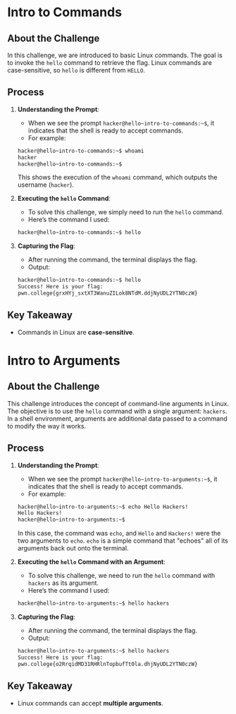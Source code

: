 # Intro to Commands

## About the Challenge
In this challenge, we are introduced to basic Linux commands. The goal is to invoke the `hello` command to retrieve the flag. Linux commands are case-sensitive, so `hello` is different from `HELLO`.

## Process
1. **Understanding the Prompt**:
    - When we see the prompt `hacker@hello~intro-to-commands:~$`, it indicates that the shell is ready to accept commands.
    - For example:
    ```bash
    hacker@hello~intro-to-commands:~$ whoami
    hacker
    hacker@hello~intro-to-commands:~$
    ```
    This shows the execution of the `whoami` command, which outputs the username (`hacker`).

2. **Executing the `hello` Command**:
    - To solve this challenge, we simply need to run the `hello` command.
    - Here’s the command I used:
    ```bash
    hacker@hello~intro-to-commands:~$ hello
    ```

3. **Capturing the Flag**:
    - After running the command, the terminal displays the flag.
    - Output:
    ```bash
    hacker@hello~intro-to-commands:~$ hello
    Success! Here is your flag:
    pwn.college{grxHYj_sxtXT3WanuZILok8NTdM.ddjNyUDL2YTN0czW}
    ```

## Key Takeaway
- Commands in Linux are **case-sensitive**.

# Intro to Arguments

## About the Challenge
This challenge introduces the concept of command-line arguments in Linux. The objective is to use the `hello` command with a single argument: `hackers`. In a shell environment, arguments are additional data passed to a command to modify the way it works.

## Process
1. **Understanding the Prompt**:
    - When we see the prompt `hacker@hello~intro-to-arguments:~$`, it indicates that the shell is ready to accept commands.
    - For example:
    ```bash
    hacker@hello~intro-to-arguments:~$ echo Hello Hackers!
    Hello Hackers!
    hacker@hello~intro-to-arguments:~$
    ```
    In this case, the command was `echo`, and `Hello` and `Hackers!` were the two arguments to `echo`. `echo` is a simple command that "echoes" all of its arguments back out       onto the terminal.

2. **Executing the `hello` Command with an Argument**:
    - To solve this challenge, we need to run the `hello` command with `hackers` as its argument.
    - Here’s the command I used:
    ```bash
    hacker@hello~intro-to-arguments:~$ hello hackers
    ```

3. **Capturing the Flag**:
    - After running the command, the terminal displays the flag.
    - Output:
    ```bash
    hacker@hello~intro-to-arguments:~$ hello hackers
    Success! Here is your flag:
    pwn.college{o2RrqidMD31RHRlnTopbufTt0la.dhjNyUDL2YTN0czW}
    ```

## Key Takeaway
- Linux commands can accept **multiple arguments**.

